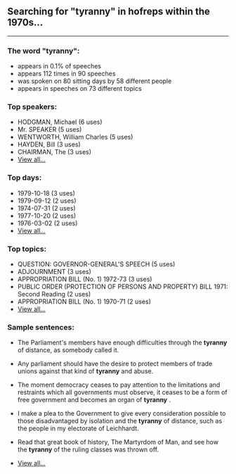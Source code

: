 
## Searching for "tyranny" in hofreps within the 1970s...

----

### The word "tyranny":

* appears in 0.1% of speeches
* appears 112 times in 90 speeches
* was spoken on 80 sitting days by 58 different people
* appears in speeches on 73 different topics

### Top speakers:

* HODGMAN, Michael (6 uses)
* Mr. SPEAKER (5 uses)
* WENTWORTH, William Charles (5 uses)
* HAYDEN, Bill (3 uses)
* CHAIRMAN, The (3 uses)
* [View all...](speakers.md)


### Top days:

* 1979-10-18 (3 uses)
* 1979-09-12 (2 uses)
* 1974-07-31 (2 uses)
* 1977-10-20 (2 uses)
* 1976-03-02 (2 uses)
* [View all...](days.md)


### Top topics:

* QUESTION: GOVERNOR-GENERAL'S SPEECH (5 uses)
* ADJOURNMENT (3 uses)
* APPROPRIATION BILL (No. 1) 1972-73 (3 uses)
* PUBLIC ORDER (PROTECTION OF PERSONS AND PROPERTY) BILL 1971: Second Reading (2 uses)
* APPROPRIATION BILL (No. 1) 1970-71 (2 uses)
* [View all...](topics.md)


### Sample sentences:

* The Parliament's members have enough difficulties through the **tyranny** of distance, as somebody called it.

* Any parliament should have the desire to protect members of trade unions against that kind of **tyranny** and abuse.

* The moment democracy ceases to pay attention to the limitations and restraints which all governments must observe, it ceases to be a form of free government and becomes an organ of **tyranny** .

* I make a plea to the Government to give every consideration possible to those disadvantaged by isolation and the **tyranny** of distance, such as the people in my electorate of Leichhardt.

* Read that great book of history,  The Martyrdom of Man,  and see how the **tyranny** of the ruling classes was thrown off.

* [View all...](contexts.md)
